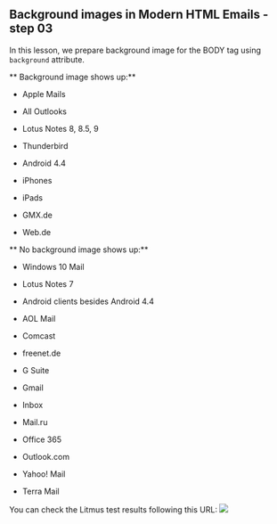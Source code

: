 ## Background images in Modern HTML Emails - step 03

In this lesson, we prepare background image for the BODY tag using
`background` attribute.


** Background image shows up:**

* Apple Mails
* All Outlooks
* Lotus Notes 8, 8.5, 9
* Thunderbird

* Android 4.4
* iPhones
* iPads

* GMX.de
* Web.de

** No background image shows up:**

* Windows 10 Mail
* Lotus Notes 7

* Android clients besides Android 4.4

* AOL Mail
* Comcast
* freenet.de
* G Suite
* Gmail
* Inbox
* Mail.ru
* Office 365
* Outlook.com
* Yahoo! Mail
* Terra Mail


You can check the Litmus test results following this URL:
![](https://litmus.com/checklist/emails/public/5695d89)